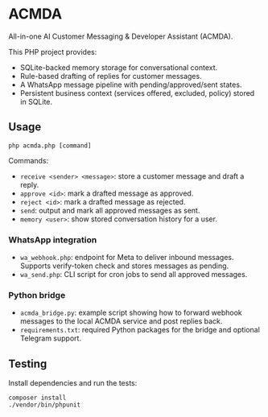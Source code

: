 # ACMDA

All-in-one AI Customer Messaging & Developer Assistant (ACMDA).

This PHP project provides:
- SQLite-backed memory storage for conversational context.
- Rule-based drafting of replies for customer messages.
- A WhatsApp message pipeline with pending/approved/sent states.
- Persistent business context (services offered, excluded, policy) stored in SQLite.

## Usage

```
php acmda.php [command]
```

Commands:
- `receive <sender> <message>`: store a customer message and draft a reply.
- `approve <id>`: mark a drafted message as approved.
- `reject <id>`: mark a drafted message as rejected.
- `send`: output and mark all approved messages as sent.
- `memory <user>`: show stored conversation history for a user.

### WhatsApp integration

- `wa_webhook.php`: endpoint for Meta to deliver inbound messages. Supports verify-token check and stores messages as pending.
- `wa_send.php`: CLI script for cron jobs to send all approved messages.

### Python bridge

- `acmda_bridge.py`: example script showing how to forward webhook messages to the local ACMDA service and post replies back.
- `requirements.txt`: required Python packages for the bridge and optional Telegram support.

## Testing

Install dependencies and run the tests:

```
composer install
./vendor/bin/phpunit
```
